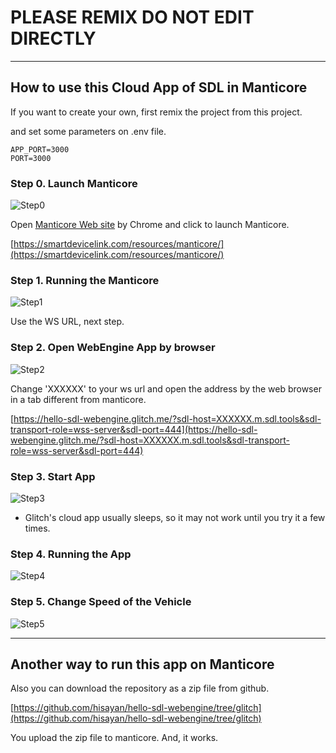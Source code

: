 # PLEASE REMIX DO NOT EDIT DIRECTLY

---

## How to use this Cloud App of SDL in Manticore

If you want to create your own, first remix the project from this project.

and set some parameters on .env file.

```
APP_PORT=3000
PORT=3000
```

### Step 0. Launch Manticore

![Step0](https://cdn.glitch.com/501354eb-5c8c-4f0f-87b6-7754187915c6%2Fstep00.png?v=1594257954672)

Open [Manticore Web site](https://smartdevicelink.com/resources/manticore/) by Chrome and click to launch Manticore.

[https://smartdevicelink.com/resources/manticore/](https://smartdevicelink.com/resources/manticore/)

### Step 1. Running the Manticore

![Step1](https://cdn.glitch.com/565cbccd-9b87-476a-a9a7-e45bab2c5ff1%2Fstep01.png?v=1595579365586)

Use the WS URL, next step.

### Step 2. Open WebEngine App by browser

![Step2](https://cdn.glitch.com/565cbccd-9b87-476a-a9a7-e45bab2c5ff1%2Fstep02.png?v=1595579367616)

Change 'XXXXXX' to your ws url and open the address by the web browser in a tab different from manticore.

[https://hello-sdl-webengine.glitch.me/?sdl-host=XXXXXX.m.sdl.tools&sdl-transport-role=wss-server&sdl-port=444](https://hello-sdl-webengine.glitch.me/?sdl-host=XXXXXX.m.sdl.tools&sdl-transport-role=wss-server&sdl-port=444)

### Step 3. Start App

![Step3](https://cdn.glitch.com/565cbccd-9b87-476a-a9a7-e45bab2c5ff1%2Fstep03.png?v=1595579364802)

- Glitch's cloud app usually sleeps, so it may not work until you try it a few times.

### Step 4. Running the App

![Step4](https://cdn.glitch.com/565cbccd-9b87-476a-a9a7-e45bab2c5ff1%2Fstep04.png?v=1595579364767)

### Step 5. Change Speed of the Vehicle

![Step5](https://cdn.glitch.com/565cbccd-9b87-476a-a9a7-e45bab2c5ff1%2Fstep05.png?v=1595579364919)

---

## Another way to run this app on Manticore

Also you can download the repository as a zip file from github.

[https://github.com/hisayan/hello-sdl-webengine/tree/glitch](https://github.com/hisayan/hello-sdl-webengine/tree/glitch)

You upload the zip file to manticore. And, it works.
